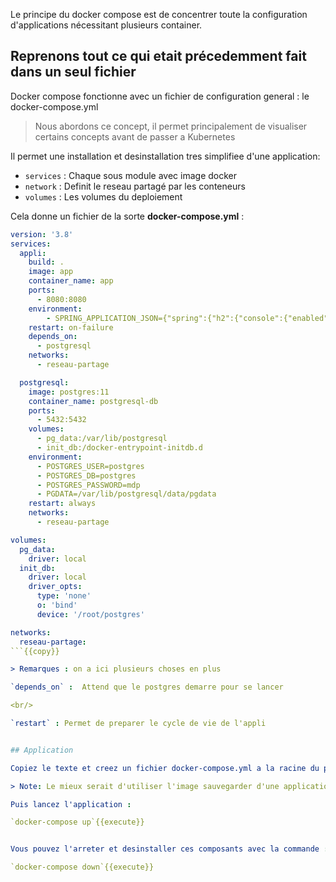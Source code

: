 Le principe du docker compose est de concentrer toute la configuration d'applications nécessitant plusieurs container.


## Reprenons tout ce qui etait précedemment fait dans un seul fichier

Docker compose fonctionne avec un fichier de configuration general : le docker-compose.yml

> Nous abordons ce concept, il permet principalement de visualiser certains concepts avant de passer a Kubernetes

Il permet une installation et desinstallation tres simplifiee d'une application:

- `services` : Chaque sous module avec image docker
- `network` : Definit le reseau partagé par les conteneurs
- `volumes` : Les volumes du deploiement

Cela donne un fichier de la sorte **docker-compose.yml** :

```yaml
version: '3.8'
services:
  appli:
    build: .
    image: app
    container_name: app
    ports:
      - 8080:8080
    environment:
        - SPRING_APPLICATION_JSON={"spring":{"h2":{"console":{"enabled":"false"}},"datasource":{"url":"jdbc:postgresql://postgresql-db:5432/postgres","driverClassName":"org.postgresql.Driver","username":"postgres","password":"mdp"}},"jpa":{"defer-datasource-initialization":"false","database-platform":"org.hibernate.dialect.PostgreSQLDialect"}}
    restart: on-failure
    depends_on:
      - postgresql
    networks:
      - reseau-partage

  postgresql:
    image: postgres:11
    container_name: postgresql-db
    ports:
      - 5432:5432
    volumes:
      - pg_data:/var/lib/postgresql
      - init_db:/docker-entrypoint-initdb.d
    environment:
      - POSTGRES_USER=postgres 
      - POSTGRES_DB=postgres 
      - POSTGRES_PASSWORD=mdp 
      - PGDATA=/var/lib/postgresql/data/pgdata 
    restart: always
    networks:
      - reseau-partage

volumes:
  pg_data:
    driver: local
  init_db: 
    driver: local
    driver_opts:
      type: 'none'
      o: 'bind'
      device: '/root/postgres'

networks:
  reseau-partage:
```{{copy}}

> Remarques : on a ici plusieurs choses en plus 

`depends_on` :  Attend que le postgres demarre pour se lancer

<br/>

`restart` : Permet de preparer le cycle de vie de l'appli


## Application

Copiez le texte et creez un fichier docker-compose.yml a la racine du projet /root/formation/ :

> Note: Le mieux serait d'utiliser l'image sauvegarder d'une application plutot qu'une image locale afin d'assurer une bonne reproductibilite.

Puis lancez l'application : 

`docker-compose up`{{execute}}


Vous pouvez l'arreter et desinstaller ces composants avec la commande :

`docker-compose down`{{execute}}